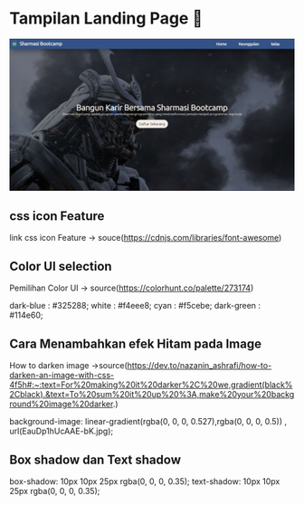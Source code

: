 # Tampilan Landing Page 🚀
![](img/Landing_page.JPG)

## css icon Feature

link css icon Feature -> souce(https://cdnjs.com/libraries/font-awesome)

<link rel="stylesheet" href="https://cdnjs.cloudflare.com/ajax/libs/font-awesome/5.15.3/css/all.min.css"/>

## Color UI selection

Pemilihan Color UI -> source(https://colorhunt.co/palette/273174)

dark-blue : #325288;
white : #f4eee8;
cyan : #f5cebe;
dark-green : #114e60;

## Cara Menambahkan efek Hitam pada Image

How to darken image ->source(https://dev.to/nazanin_ashrafi/how-to-darken-an-image-with-css-4f5h#:~:text=For%20making%20it%20darker%2C%20we,gradient(black%2Cblack).&text=To%20sum%20it%20up%20%3A,make%20your%20background%20image%20darker.)

background-image: linear-gradient(rgba(0, 0, 0, 0.527),rgba(0, 0, 0, 0.5)) , url(EauDp1hUcAAE-bK.jpg);

## Box shadow dan Text shadow

box-shadow: 10px 10px 25px rgba(0, 0, 0, 0.35);
text-shadow: 10px 10px 25px rgba(0, 0, 0, 0.35);

